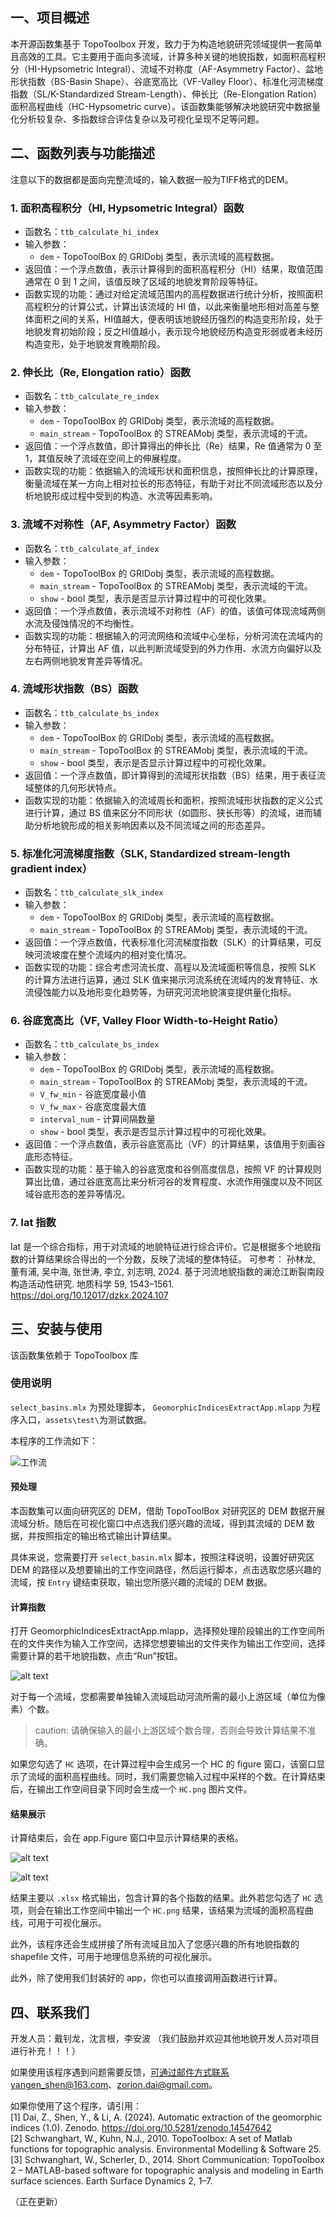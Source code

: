 ## 一、项目概述

本开源函数集基于 TopoToolbox 开发，致力于为构造地貌研究领域提供一套简单且高效的工具。它主要用于面向多流域，计算多种关键的地貌指数，如面积高程积分（HI-Hypsometric Integral）、流域不对称度（AF-Asymmetry Factor）、盆地形状指数（BS-Basin Shape）、谷底宽高比（VF-Valley Floor）、标准化河流梯度指数（SL/K-Standardized Stream-Length）、伸长比（Re-Elongation Ration）面积高程曲线（HC-Hypsometric curve）。该函数集能够解决地貌研究中数据量化分析较复杂、多指数综合评估复杂以及可视化呈现不足等问题。

## 二、函数列表与功能描述

注意以下的数据都是面向完整流域的，输入数据一般为TIFF格式的DEM。

### 1. 面积高程积分（HI, Hypsometric Integral）函数
- 函数名：`ttb_calculate_hi_index`
- 输入参数：
	- `dem` - TopoToolBox 的 GRIDobj 类型，表示流域的高程数据。
- 返回值：一个浮点数值，表示计算得到的面积高程积分（HI）结果，取值范围通常在 0 到 1 之间，该值反映了区域的地貌发育阶段等特征。
- 函数实现的功能：通过对给定流域范围内的高程数据进行统计分析，按照面积高程积分的计算公式，计算出该流域的 HI 值，以此来衡量地形相对高差与整体面积之间的关系，HI值越大，便表明该地貌经历强烈的构造变形阶段，处于地貌发育初始阶段；反之HI值越小，表示现今地貌经历构造变形弱或者未经历构造变形，处于地貌发育晚期阶段。


### 2. 伸长比（Re, Elongation ratio）函数
- 函数名：`ttb_calculate_re_index`
- 输入参数：
	- `dem` - TopoToolBox 的 GRIDobj 类型，表示流域的高程数据。
	- `main_stream` - TopoToolBox 的 STREAMobj 类型，表示流域的干流。
- 返回值：一个浮点数值，即计算得出的伸长比（Re）结果，Re 值通常为 0 至 1，其值反映了流域在空间上的伸展程度。
- 函数实现的功能：依据输入的流域形状和面积信息，按照伸长比的计算原理，衡量流域在某一方向上相对拉长的形态特征，有助于对比不同流域形态以及分析地貌形成过程中受到的构造、水流等因素影响。


### 3. 流域不对称性（AF, Asymmetry Factor）函数
- 函数名：`ttb_calculate_af_index`
- 输入参数：
	- `dem` - TopoToolBox 的 GRIDobj 类型，表示流域的高程数据。
	- `main_stream` - TopoToolBox 的 STREAMobj 类型，表示流域的干流。
	- `show` - bool 类型，表示是否显示计算过程中的可视化效果。
- 返回值：一个浮点数值，表示流域不对称性（AF）的值，该值可体现流域两侧水流及侵蚀情况的不均衡性。
- 函数实现的功能：根据输入的河流网络和流域中心坐标，分析河流在流域内的分布特征，计算出 AF 值，以此判断流域受到的外力作用、水流方向偏好以及左右两侧地貌发育差异等情况。


### 4. 流域形状指数（BS）函数
- 函数名：`ttb_calculate_bs_index`
- 输入参数：
	- `dem` - TopoToolBox 的 GRIDobj 类型，表示流域的高程数据。
	- `main_stream` - TopoToolBox 的 STREAMobj 类型，表示流域的干流。
	- `show` - bool 类型，表示是否显示计算过程中的可视化效果。
- 返回值：一个浮点数值，即计算得到的流域形状指数（BS）结果，用于表征流域整体的几何形状特点。
- 函数实现的功能：依据输入的流域周长和面积，按照流域形状指数的定义公式进行计算，通过 BS 值来区分不同形状（如圆形、狭长形等）的流域，进而辅助分析地貌形成的相关影响因素以及不同流域之间的形态差异。

### 5. 标准化河流梯度指数（SLK, Standardized stream-length gradient index）
- 函数名：`ttb_calculate_slk_index`
- 输入参数：
	- `dem` - TopoToolBox 的 GRIDobj 类型，表示流域的高程数据。
	- `main_stream` - TopoToolBox 的 STREAMobj 类型，表示流域的干流。
- 返回值：一个浮点数值，代表标准化河流梯度指数（SLK）的计算结果，可反映河流坡度在整个流域内的相对变化情况。
- 函数实现的功能：综合考虑河流长度、高程以及流域面积等信息，按照 SLK 的计算方法进行运算，通过 SLK 值来揭示河流系统在流域内的发育特征、水流侵蚀能力以及地形变化趋势等，为研究河流地貌演变提供量化指标。


### 6. 谷底宽高比（VF, Valley Floor Width-to-Height Ratio）
- 函数名：`ttb_calculate_bs_index`
- 输入参数：
	- `dem` - TopoToolBox 的 GRIDobj 类型，表示流域的高程数据。
	- `main_stream` - TopoToolBox 的 STREAMobj 类型，表示流域的干流。
	- `V_fw_min` - 谷底宽度最小值
	- `V_fw_max` - 谷底宽度最大值
	- `interval_num` - 计算间隔数量
	- `show` - bool 类型，表示是否显示计算过程中的可视化效果。
- 返回值：一个浮点数值，表示谷底宽高比（VF）的计算结果，该值用于刻画谷底形态特征。
- 函数实现的功能：基于输入的谷底宽度和谷侧高度信息，按照 VF 的计算规则算出比值，通过谷底宽高比来分析河谷的发育程度、水流作用强度以及不同区域谷底形态的差异等情况。

### 7. Iat 指数

Iat 是一个综合指标，用于对流域的地貌特征进行综合评价。它是根据多个地貌指数的计算结果综合得出的一个分数，反映了流域的整体特征。
可参考：
孙林龙, 董有浦, 吴中海, 张世涛, 李立, 刘志明, 2024. 基于河流地貌指数的澜沧江断裂南段构造活动性研究. 地质科学 59, 1543–1561. https://doi.org/10.12017/dzkx.2024.107

## 三、安装与使用

该函数集依赖于 TopoToolbox 库

### 使用说明

`select_basins.mlx` 为预处理脚本， `GeomorphicIndicesExtractApp.mlapp` 为程序入口，`assets\test\`为测试数据。

本程序的工作流如下：

![工作流](./assets/images/workflow.png)

#### 预处理

本函数集可以面向研究区的 DEM，借助 TopoToolBox 对研究区的 DEM 数据开展流域分析。随后在可视化窗口中点选我们感兴趣的流域，得到其流域的 DEM 数据，并按照指定的输出格式输出计算结果。

具体来说，您需要打开 `select_basin.mlx` 脚本，按照注释说明，设置好研究区 DEM 的路径以及想要输出的工作空间路径，然后运行脚本，点击选取您感兴趣的流域，按 `Entry` 键结束获取，输出您所感兴趣的流域的 DEM 数据。

#### 计算指数

打开 GeomorphicIndicesExtractApp.mlapp，选择预处理阶段输出的工作空间所在的文件夹作为输入工作空间，选择您想要输出的文件夹作为输出工作空间，选择需要计算的若干地貌指数，点击“Run”按钮。

![alt text](./assets/images/app.png)

对于每一个流域，您都需要单独输入流域启动河流所需的最小上游区域（单位为像素）个数。
> caution: 请确保输入的最小上游区域个数合理，否则会导致计算结果不准确。

如果您勾选了 `HC` 选项，在计算过程中会生成另一个 HC 的 figure 窗口，该窗口显示了流域的面积高程曲线。同时，我们需要您输入过程中采样的个数。在计算结束后，在输出工作空间目录下同时会生成一个 `HC.png` 图片文件。

#### 结果展示

计算结束后，会在 app.Figure 窗口中显示计算结果的表格。

![alt text](./assets/images/result1.png)

![alt text](./assets/images/result2.png)

结果主要以 `.xlsx` 格式输出，包含计算的各个指数的结果。此外若您勾选了 `HC` 选项，则会在输出工作空间中输出一个 `HC.png` 结果，该结果为流域的面积高程曲线，可用于可视化展示。

此外，该程序还会生成拼接了所有流域且加入了您感兴趣的所有地貌指数的 shapefile 文件，可用于地理信息系统的可视化展示。

此外，除了使用我们封装好的 app，你也可以直接调用函数进行计算。

## 四、联系我们

开发人员：戴钊龙，沈言根，李安波
（我们鼓励并欢迎其他地貌开发人员对项目进行补充！！！）

如果使用该程序遇到问题需要反馈，可通过邮件方式联系yangen_shen@163.com、zorion.dai@gmail.com。

如果你使用了这个程序，请引用：  
[1] Dai, Z., Shen, Y., & Li, A. (2024). Automatic extraction of the geomorphic indices (1.0). Zenodo. https://doi.org/10.5281/zenodo.14547642  
[2] Schwanghart, W., Kuhn, N.J., 2010. TopoToolbox: A set of Matlab functions for topographic analysis. Environmental Modelling & Software 25.  
[3] Schwanghart, W., Scherler, D., 2014. Short Communication: TopoToolbox 2 – MATLAB-based software for topographic analysis and modeling in Earth surface sciences. Earth Surface Dynamics 2, 1–7.  

（正在更新）
